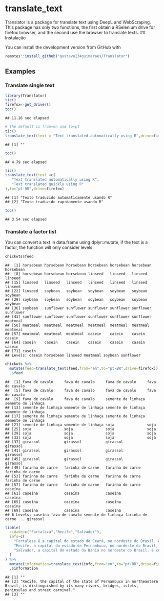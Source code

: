 translate_text
================

Translator is a package for translate text using DeepL and WebScraping.
This package has only two functions, the first obtain a RSelenium drive
for firefox browser, and the second use the browser to translate texts.
\## Instalação

You can install the development version from GitHub with

``` r
remotes::install_github("gustavo234guimaraes/Translator")
```

## Examples

### Translate single text

``` r
library(Translator)
tic()
firefox<-get_driver()
toc()
```

    ## 11.26 sec elapsed

``` r
# The default is from=en and to=pt
tic()
translate_text(text = "Text translated automatically using R",drive=firefox)
```

    ## [1] ""

``` r
toc()
```

    ## 4.79 sec elapsed

``` r
tic()
translate_text(text =c(
   "Text translated automatically using R",
   "Text translated quickly using R"
),to="pt-BR",drive=firefox)
```

    ## [1] "Texto traduzido automaticamente usando R"
    ## [2] "Texto traduzido rapidamente usando R"

``` r
toc()
```

    ## 3.54 sec elapsed

### Translate a factor list

You can convert a text in data.frame using dplyr::mutate, if the text is
a factor, the function will only consider levels.

``` r
chickwts$feed
```

    ##  [1] horsebean horsebean horsebean horsebean horsebean horsebean horsebean
    ##  [8] horsebean horsebean horsebean linseed   linseed   linseed   linseed  
    ## [15] linseed   linseed   linseed   linseed   linseed   linseed   linseed  
    ## [22] linseed   soybean   soybean   soybean   soybean   soybean   soybean  
    ## [29] soybean   soybean   soybean   soybean   soybean   soybean   soybean  
    ## [36] soybean   sunflower sunflower sunflower sunflower sunflower sunflower
    ## [43] sunflower sunflower sunflower sunflower sunflower sunflower meatmeal 
    ## [50] meatmeal  meatmeal  meatmeal  meatmeal  meatmeal  meatmeal  meatmeal 
    ## [57] meatmeal  meatmeal  meatmeal  casein    casein    casein    casein   
    ## [64] casein    casein    casein    casein    casein    casein    casein   
    ## [71] casein   
    ## Levels: casein horsebean linseed meatmeal soybean sunflower

``` r
chickwts %>% 
  mutate(feed=translate_text(feed,from="en",to="pt-BR",drive=firefox)) %>% 
  .$feed
```

    ##  [1] fava de cavalo     fava de cavalo     fava de cavalo     fava de cavalo    
    ##  [5] fava de cavalo     fava de cavalo     fava de cavalo     fava de cavalo    
    ##  [9] fava de cavalo     fava de cavalo     semente de linhaça semente de linhaça
    ## [13] semente de linhaça semente de linhaça semente de linhaça semente de linhaça
    ## [17] semente de linhaça semente de linhaça semente de linhaça semente de linhaça
    ## [21] semente de linhaça semente de linhaça soja               soja              
    ## [25] soja               soja               soja               soja              
    ## [29] soja               soja               soja               soja              
    ## [33] soja               soja               soja               soja              
    ## [37] girassol           girassol           girassol           girassol          
    ## [41] girassol           girassol           girassol           girassol          
    ## [45] girassol           girassol           girassol           girassol          
    ## [49] farinha de carne   farinha de carne   farinha de carne   farinha de carne  
    ## [53] farinha de carne   farinha de carne   farinha de carne   farinha de carne  
    ## [57] farinha de carne   farinha de carne   farinha de carne   caseína           
    ## [61] caseína            caseína            caseína            caseína           
    ## [65] caseína            caseína            caseína            caseína           
    ## [69] caseína            caseína            caseína           
    ## 6 Levels: caseína fava de cavalo semente de linhaça farinha de carne ... girassol

``` r
tibble(
  cidade=c("Fortaleza","Recife","Salvador"),
  info=c(
    "Fortaleza é a capital do estado do Ceará, no nordeste do Brasil. A cidade é conhecida por suas praias, com falésias vermelhas, palmeiras, dunas e lagoas.",
    "Recife, a capital do estado de Pernambuco, no nordeste do Brasil, distingue-se pelos seus vários rios, pontes, ilhéus, penínsulas e pelo carnaval de rua.",
    "Salvador, a capital do estado da Bahia no nordeste do Brasil, é conhecida pela arquitetura colonial portuguesa, pela cultura afrobrasileira e pelo litoral tropical."
  )
) %>% 
  mutate(information=translate_text(info,from="en",to="pt-BR",drive=firefox)) %>% 
  .$information
```

    ## [1] ""                                                                                                                                                            
    ## [2] "Recife, the capital of the state of Pernambuco in northeastern Brazil, is distinguished by its many rivers, bridges, islets, peninsulas and street carnival."
    ## [3] ""
